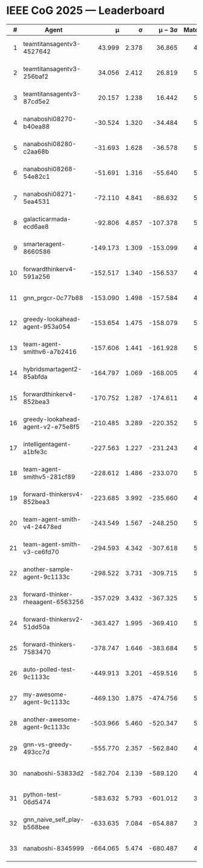 # IEEE CoG 2025 — Leaderboard

| # | Agent | μ | σ | μ − 3σ | Matches | Updated |
|---:|---|---:|---:|---:|---:|---|
| 1 | teamtitansagentv3-4527642 | 43.999 | 2.378 | 36.865 | 4776 | 2025-09-02 07:32 |
| 2 | teamtitansagentv3-256baf2 | 34.056 | 2.412 | 26.819 | 5254 | 2025-09-02 07:32 |
| 3 | teamtitansagentv3-87cd5e2 | 20.157 | 1.238 | 16.442 | 5198 | 2025-09-02 07:32 |
| 4 | nanaboshi08270-b40ea88 | -30.524 | 1.320 | -34.484 | 5460 | 2025-09-02 07:32 |
| 5 | nanaboshi08280-c2aa68b | -31.693 | 1.628 | -36.578 | 5480 | 2025-09-02 07:32 |
| 6 | nanaboshi08268-54e82c1 | -51.691 | 1.316 | -55.640 | 5540 | 2025-09-02 07:32 |
| 7 | nanaboshi08271-5ea4531 | -72.110 | 4.841 | -86.632 | 5280 | 2025-09-02 07:32 |
| 8 | galacticarmada-ecd6ae8 | -92.806 | 4.857 | -107.378 | 5020 | 2025-09-02 07:32 |
| 9 | smarteragent-8660586 | -149.173 | 1.309 | -153.099 | 4221 | 2025-09-02 07:32 |
| 10 | forwardthinkerv4-591a256 | -152.517 | 1.340 | -156.537 | 4331 | 2025-09-02 07:32 |
| 11 | gnn_prgcr-0c77b88 | -153.090 | 1.498 | -157.584 | 4080 | 2025-09-02 07:32 |
| 12 | greedy-lookahead-agent-953a054 | -153.654 | 1.475 | -158.079 | 5536 | 2025-09-02 07:32 |
| 13 | team-agent-smithv6-a7b2416 | -157.606 | 1.441 | -161.928 | 5480 | 2025-09-02 07:32 |
| 14 | hybridsmartagent2-85abfda | -164.797 | 1.069 | -168.005 | 4435 | 2025-09-02 07:32 |
| 15 | forwardthinkerv4-852bea3 | -170.752 | 1.287 | -174.611 | 4088 | 2025-09-02 07:32 |
| 16 | greedy-lookahead-agent-v2-e75e8f5 | -210.485 | 3.289 | -220.352 | 5356 | 2025-09-02 07:32 |
| 17 | intelligentagent-a1bfe3c | -227.563 | 1.227 | -231.243 | 4699 | 2025-09-02 07:32 |
| 18 | team-agent-smithv5-281cf89 | -228.612 | 1.486 | -233.070 | 5380 | 2025-09-02 07:32 |
| 19 | forward-thinkersv4-852bea3 | -223.685 | 3.992 | -235.660 | 4522 | 2025-09-02 07:32 |
| 20 | team-agent-smith-v4-24478ed | -243.549 | 1.567 | -248.250 | 5800 | 2025-09-02 07:32 |
| 21 | team-agent-smith-v3-ce6fd70 | -294.593 | 4.342 | -307.618 | 5200 | 2025-09-02 07:32 |
| 22 | another-sample-agent-9c1133c | -298.522 | 3.731 | -309.715 | 5300 | 2025-09-02 07:32 |
| 23 | forward-thinker-rheaagent-6563256 | -357.029 | 3.432 | -367.325 | 5588 | 2025-09-02 07:32 |
| 24 | forward-thinkersv2-51dd50a | -363.427 | 1.995 | -369.410 | 5047 | 2025-09-02 07:32 |
| 25 | forward-thinkers-7583470 | -378.747 | 1.646 | -383.684 | 5419 | 2025-09-02 07:32 |
| 26 | auto-polled-test-9c1133c | -449.913 | 3.201 | -459.516 | 5100 | 2025-09-02 07:32 |
| 27 | my-awesome-agent-9c1133c | -469.130 | 1.875 | -474.756 | 5240 | 2025-09-02 07:32 |
| 28 | another-awesome-agent-9c1133c | -503.966 | 5.460 | -520.347 | 5340 | 2025-09-02 07:32 |
| 29 | gnn-vs-greedy-493cc7d | -555.770 | 2.357 | -562.840 | 4560 | 2025-09-02 07:32 |
| 30 | nanaboshi-53833d2 | -582.704 | 2.139 | -589.120 | 4580 | 2025-09-02 07:32 |
| 31 | python-test-06d5474 | -583.632 | 5.793 | -601.012 | 3980 | 2025-09-02 07:32 |
| 32 | gnn_naive_self_play-b568bee | -633.635 | 7.084 | -654.887 | 3840 | 2025-09-02 07:32 |
| 33 | nanaboshi-8345999 | -664.065 | 5.474 | -680.487 | 4880 | 2025-09-02 07:32 |
